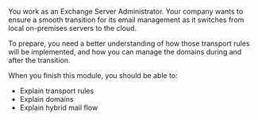 You work as an Exchange Server Administrator. Your company wants to ensure a smooth transition for its email management as it switches from local on-premises servers to the cloud.  

To prepare, you need a better understanding of how those transport rules will be implemented, and how you can manage the domains during and after the transition. 

When you finish this module, you should be able to:  

- Explain transport rules 
- Explain domains 
- Explain hybrid mail flow  